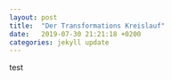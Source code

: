 ```yaml
---
layout: post
title:  "Der Transformations Kreislauf"
date:   2019-07-30 21:21:18 +0200
categories: jekyll update
---
```

test
